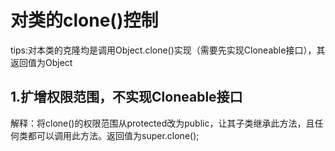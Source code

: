 # 对类的clone()控制
tips:对本类的克隆均是调用Object.clone()实现（需要先实现Cloneable接口），其返回值为Object
## 1.扩增权限范围，不实现Cloneable接口
解释：将clone()的权限范围从protected改为public，让其子类继承此方法，且任何类都可以调用此方法。返回值为super.clone();